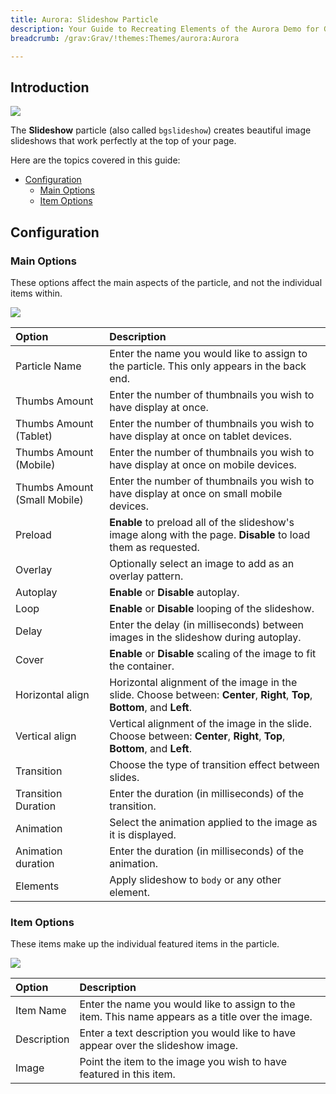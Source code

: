```yaml
---
title: Aurora: Slideshow Particle
description: Your Guide to Recreating Elements of the Aurora Demo for Grav
breadcrumb: /grav:Grav/!themes:Themes/aurora:Aurora

---
```


## Introduction

![](assets/particle_slideshow1.jpeg)

The **Slideshow** particle (also called `bgslideshow`) creates beautiful image slideshows that work perfectly at the top of your page.

Here are the topics covered in this guide:

* [Configuration](#configuration)
    - [Main Options](#main-options)
    - [Item Options](#item-options)

## Configuration

### Main Options 

These options affect the main aspects of the particle, and not the individual items within.

![](assets/particle_slideshow2.jpeg)

| Option                       | Description                                                                                                               |
| :-----                       | :-----                                                                                                                    |
| Particle Name                | Enter the name you would like to assign to the particle. This only appears in the back end.                               |
| Thumbs Amount                | Enter the number of thumbnails you wish to have display at once.                                                          |
| Thumbs Amount (Tablet)       | Enter the number of thumbnails you wish to have display at once on tablet devices.                                        |
| Thumbs Amount (Mobile)       | Enter the number of thumbnails you wish to have display at once on mobile devices.                                        |
| Thumbs Amount (Small Mobile) | Enter the number of thumbnails you wish to have display at once on small mobile devices.                                  |
| Preload                      | **Enable** to preload all of the slideshow's image along with the page. **Disable** to load them as requested.            |
| Overlay                      | Optionally select an image to add as an overlay pattern.                                                                  |
| Autoplay                     | **Enable** or **Disable** autoplay.                                                                                       |
| Loop                         | **Enable** or **Disable** looping of the slideshow.                                                                       |
| Delay                        | Enter the delay (in milliseconds) between images in the slideshow during autoplay.                                        |
| Cover                        | **Enable** or **Disable** scaling of the image to fit the container.                                                      |
| Horizontal align             | Horizontal alignment of the image in the slide. Choose between: **Center**, **Right**, **Top**, **Bottom**, and **Left**. |
| Vertical align               | Vertical alignment of the image in the slide. Choose between: **Center**, **Right**, **Top**, **Bottom**, and **Left**.   |
| Transition                   | Choose the type of transition effect between slides.                                                                      |
| Transition Duration          | Enter the duration (in milliseconds) of the transition.                                                                   |
| Animation                    | Select the animation applied to the image as it is displayed.                                                             |
| Animation duration           | Enter the duration (in milliseconds) of the animation.                                                                    |
| Elements                     | Apply slideshow to `body` or any other element.                                                                           |

### Item Options

These items make up the individual featured items in the particle.

![](assets/particle_slideshow3.jpeg)

| Option      | Description                                                                                       |
| :-----      | :-----                                                                                            |
| Item Name   | Enter the name you would like to assign to the item. This name appears as a title over the image. |
| Description | Enter a text description you would like to have appear over the slideshow image.                  |
| Image       | Point the item to the image you wish to have featured in this item.                               |



